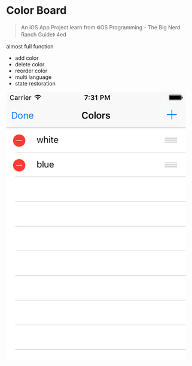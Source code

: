 # Color Board

> An iOS App Project learn from 《iOS Programming - The Big Nerd Ranch Guide》 4ed

almost full function

- add color
- delete color
- reorder color
- multi language
- state restoration

![Simulator_Screen_Shot.png](Simulator_Screen_Shot.png)
